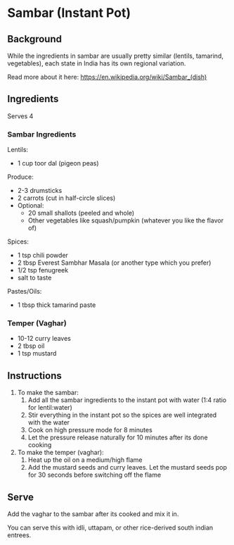 # Sambar (Instant Pot)

## Background

While the ingredients in sambar are usually pretty similar (lentils, tamarind, vegetables), each state in India has its own regional variation. 

Read more about it here: https://en.wikipedia.org/wiki/Sambar_(dish)

## Ingredients
Serves 4

### Sambar Ingredients

Lentils:
* 1 cup toor dal (pigeon peas)

Produce:
* 2-3 drumsticks
* 2 carrots (cut in half-circle slices)
* Optional:
    * 20 small shallots (peeled and whole)
    * Other vegetables like squash/pumpkin (whatever you like the flavor of)

Spices:
* 1 tsp chili powder
* 2 tbsp Everest Sambhar Masala (or another type which you prefer)
* 1/2 tsp fenugreek
* salt to taste

Pastes/Oils:
* 1 tbsp thick tamarind paste

### Temper (Vaghar)
* 10-12 curry leaves
* 2 tbsp oil
* 1 tsp mustard

## Instructions
1. To make the sambar:
    1. Add all the sambar ingredients to the instant pot with water (1:4 ratio for lentil:water)
    2. Stir everything in the instant pot so the spices are well integrated with the water
    3. Cook on high pressure mode for 8 minutes
    4. Let the pressure release naturally for 10 minutes after its done cooking
1. To make the temper (vaghar):
    1. Heat up the oil on a medium/high flame
    2. Add the mustard seeds and curry leaves. Let the mustard seeds pop for 30 seconds before switching off the flame

## Serve
Add the vaghar to the sambar after its cooked and mix it in.

You can serve this with idli, uttapam, or other rice-derived south indian entrees. 
